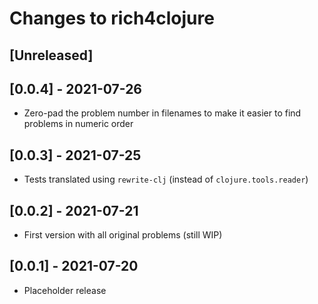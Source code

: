 # Changes to rich4clojure

## [Unreleased]

## [0.0.4] - 2021-07-26

* Zero-pad the problem number in filenames to make it easier to find problems in numeric order

## [0.0.3] - 2021-07-25

* Tests translated using `rewrite-clj` (instead of `clojure.tools.reader`)

## [0.0.2] - 2021-07-21

* First version with all original problems (still WIP)

## [0.0.1] - 2021-07-20

* Placeholder release